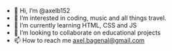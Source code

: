 - 👋 Hi, I’m @axelb152
- 👀 I’m interested in coding, music and all things travel.
- 🌱 I’m currently learning HTML, CSS and JS
- 💞️ I’m looking to collaborate on educational projects
- 📫 How to reach me axel.bagenal@gmail.com

<!---
axelb152/axelb152 is a ✨ special ✨ repository because its `README.md` (this file) appears on your GitHub profile.
You can click the Preview link to take a look at your changes.
--->
